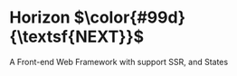 <h1>
    Horizon
    $\color{#99d}{\textsf{NEXT}}$ 
</h1>

A Front-end Web Framework with support SSR, and States
